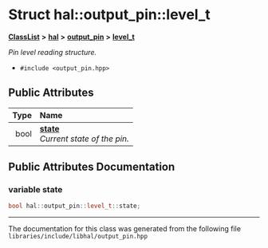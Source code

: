

# Struct hal::output\_pin::level\_t



[**ClassList**](annotated.md) **>** [**hal**](namespacehal.md) **>** [**output\_pin**](classhal_1_1output__pin.md) **>** [**level\_t**](structhal_1_1output__pin_1_1level__t.md)



_Pin level reading structure._ 

* `#include <output_pin.hpp>`





















## Public Attributes

| Type | Name |
| ---: | :--- |
|  bool | [**state**](#variable-state)  <br>_Current state of the pin._  |












































## Public Attributes Documentation




### variable state 

```C++
bool hal::output_pin::level_t::state;
```




------------------------------
The documentation for this class was generated from the following file `libraries/include/libhal/output_pin.hpp`

